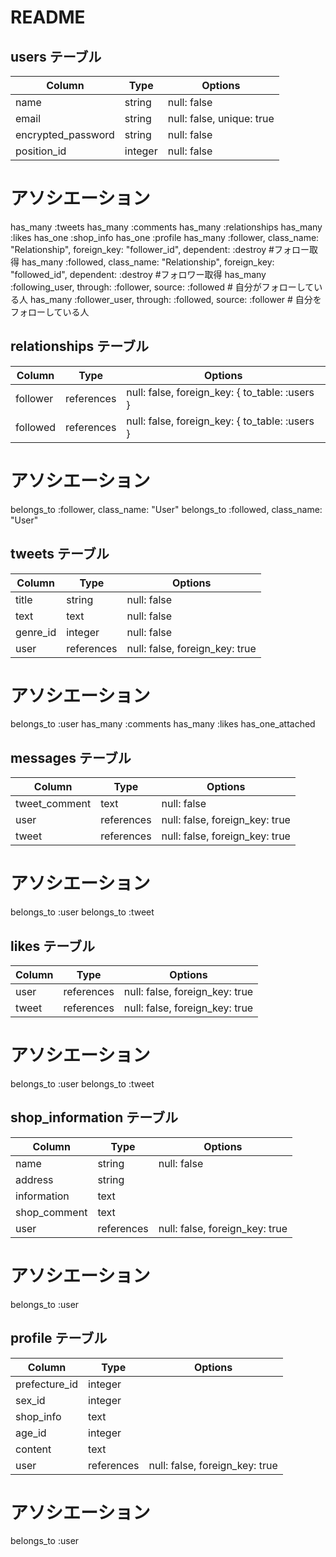 # README
## **users テーブル**

| Column                | Type     | Options                   |
| --------------------- | -------- | ------------------------- |
| name                  | string   | null: false               |
| email                 | string   | null: false, unique: true |
| encrypted_password    | string   | null: false               |
| position_id           | integer  | null: false               |

# アソシエーション
has_many :tweets
has_many :comments
has_many :relationships
has_many :likes
has_one  :shop_info
has_one  :profile
has_many :follower, class_name: "Relationship", foreign_key: "follower_id", dependent: :destroy #フォロー取得
has_many :followed, class_name: "Relationship", foreign_key: "followed_id", dependent: :destroy #フォロワー取得
has_many :following_user, through: :follower, source: :followed # 自分がフォローしている人
has_many :follower_user, through: :followed, source: :follower # 自分をフォローしている人


## **relationships テーブル**

| Column            | Type        | Options                                        |
| ----------------- | ----------- | ---------------------------------------------- |
| follower          | references  | null: false, foreign_key: { to_table: :users } |
| followed          | references  | null: false, foreign_key: { to_table: :users } |

# アソシエーション
belongs_to :follower, class_name: "User"
belongs_to :followed, class_name: "User"


## **tweets テーブル**

| Column            | Type        | Options                        |
| ----------------- | ----------- | ------------------------------ |
| title             | string      | null: false                    |
| text              | text        | null: false                    |
| genre_id          | integer     | null: false                    |
| user              | references  | null: false, foreign_key: true |

# アソシエーション
belongs_to :user
has_many :comments
has_many :likes
has_one_attached



## **messages テーブル**

| Column           | Type         | Options                        |
| ---------------- | ------------ | ------------------------------ |
| tweet_comment    | text         | null: false                    |
| user             | references   | null: false, foreign_key: true |
| tweet            | references   | null: false, foreign_key: true |

# アソシエーション
belongs_to :user
belongs_to :tweet



## **likes テーブル**

| Column           | Type         | Options                        |
| ---------------- | ------------ | ------------------------------ |
| user             | references   | null: false, foreign_key: true |
| tweet            | references   | null: false, foreign_key: true |

# アソシエーション
belongs_to :user
belongs_to :tweet

## **shop_information テーブル**

| Column           | Type         | Options                        |
| ---------------- | ------------ | ------------------------------ |
| name             | string       | null: false                    |
| address          | string       |                                |
| information      | text         |                                |
| shop_comment     | text         |                                |
| user             | references   | null: false, foreign_key: true |

# アソシエーション
belongs_to :user

## **profile テーブル**
| Column           | Type          | Options                        |
| ---------------- | ------------- | ------------------------------ |
| prefecture_id    | integer       |                                |
| sex_id           | integer       |                                |
| shop_info        | text          |                                |
| age_id           | integer       |                                |
| content          | text          |                                |
| user             | references    | null: false, foreign_key: true |

# アソシエーション
belongs_to :user